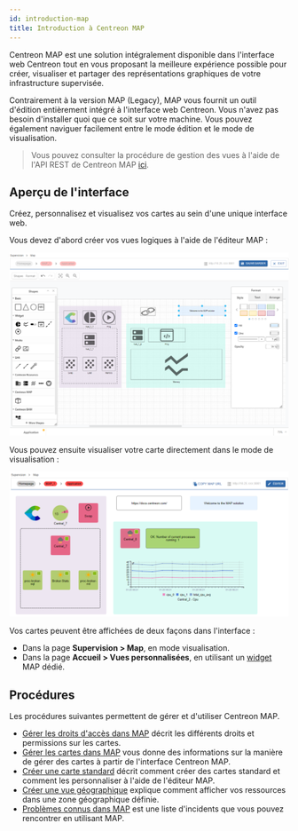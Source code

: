 ```yaml
---
id: introduction-map
title: Introduction à Centreon MAP
---
```


Centreon MAP est une solution intégralement disponible dans l'interface web Centreon tout en vous proposant la meilleure expérience possible pour créer, visualiser et partager des représentations graphiques de votre infrastructure supervisée.

Contrairement à la version MAP (Legacy), MAP vous fournit un outil d'édition entièrement intégré à l'interface web Centreon. Vous n'avez pas besoin d'installer quoi que ce soit sur votre machine. Vous pouvez également naviguer facilement entre le mode édition et le mode de visualisation.

> Vous pouvez consulter la procédure de gestion des vues à l'aide de l'API REST de Centreon MAP [ici](https://docs-api.centreon.com/api/centreon-map/).

## Aperçu de l'interface

Créez, personnalisez et visualisez vos cartes au sein d'une unique interface web.

Vous devez d'abord créer vos vues logiques à l'aide de l'éditeur MAP :

![image](../assets/graph-views/map-web-editor-view.png)

Vous pouvez ensuite visualiser votre carte directement dans le mode de visualisation :

![image](../assets/graph-views/map-web-global-view.png)

Vos cartes peuvent être affichées de deux façons dans l'interface :
- Dans la page **Supervision > Map**, en mode visualisation.
- Dans la page **Accueil > Vues personnalisées**, en utilisant un [widget](../alerts-notifications/custom-views.md) MAP dédié.

## Procédures

Les procédures suivantes permettent de gérer et d'utiliser Centreon MAP.

- [Gérer les droits d'accès dans MAP](map-web-manage.md) décrit les différents droits et permissions sur les cartes.
- [Gérer les cartes dans MAP](map-web-manage.md) vous donne des informations sur la manière de gérer des cartes à partir de l'interface Centreon MAP.
- [Créer une carte standard](map-web-create-standard-map.md) décrit comment créer des cartes standard et comment les personnaliser à l'aide de l'éditeur MAP.
- [Créer une vue géographique](map-web-create-geoview.md) explique comment afficher vos ressources dans une zone géographique définie.
- [Problèmes connus dans MAP](map-web-known-issues.md) est une liste d'incidents que vous pouvez rencontrer en utilisant MAP.
